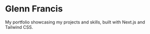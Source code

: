 # Glenn Francis

My portfolio showcasing my projects and skills, built with Next.js and Tailwind CSS.
